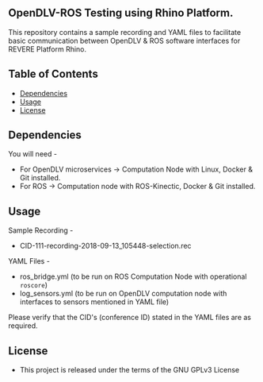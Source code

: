## OpenDLV-ROS Testing using Rhino Platform.

This repository contains a sample recording and YAML files to facilitate basic communication between OpenDLV & ROS software interfaces for REVERE Platform Rhino.

## Table of Contents
* [Dependencies](#dependencies)
* [Usage](#usage)
* [License](#license)

## Dependencies
You will need -
* For OpenDLV microservices -> Computation Node with Linux, Docker & Git installed.
* For ROS -> Computation node with ROS-Kinectic, Docker & Git installed.

## Usage
Sample Recording -
* CID-111-recording-2018-09-13_105448-selection.rec

YAML Files -
* ros_bridge.yml (to be run on ROS Computation Node with operational `roscore`)
* log_sensors.yml (to be run on OpenDLV computation node with interfaces to sensors mentioned in YAML file)

Please verify that the CID's (conference ID) stated in the YAML files are as required.  

## License

* This project is released under the terms of the GNU GPLv3 License
